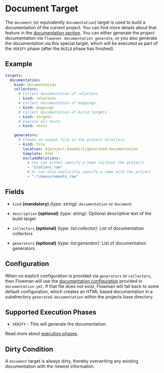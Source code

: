 # Document Target

The `document` (or equivalently `documentation`) target is used to build a documentation of the current project.
You can find more details about that feature in the [documentation section](../../documenting/index.md). You can either
generate the project documentation via `flowexec documentation generate`, or you also generate the documentation via
this special target, which will be executed as part of the `VERIFY` phase (after the `BUILD` phase has finished).

## Example

```yaml
targets:
  documentation:
    kind: documentation
    collectors:
      # Collect documentation of relations
      - kind: relations
      # Collect documentation of mappings
      - kind: mappings
      # Collect documentation of build targets
      - kind: targets
      # Execute all tests
      - kind: tests
    
    generators:
      # Create an output file in the project directory
      - kind: file
        location: ${project.basedir}/generated-documentation
        template: html
        excludeRelations:
          # You can either specify a name (without the project)
          - "stations_raw"
          # Or can also explicitly specify a name with the project
          - ".*/measurements_raw"
```

## Fields

* `kind` **(mandatory)** *(type: string)*: `documentation` or `document`

* `description` **(optional)** *(type: string)*:
  Optional descriptive text of the build target

* `collectors` **(optional)** *(type: list:collector)*:
 List of documentation collectors

* `generators` **(optional)** *(type: list:generator)*:
  List of documentation generators


## Configuration

When no explicit configuration is provided via `generators` or `collectors`, then Flowman will use the
[documentation configuration](../../documenting/config.md) provided in `documentation.yml`. If that file does not
exist, Flowman will fall back to some default configuration, which creates an HTML based documentation in a
subdirectory `generated-documentation` within the projects base directory.


## Supported Execution Phases
* `VERIFY` - This will generate the documentation

Read more about [execution phases](../../concepts/lifecycle.md).


## Dirty Condition
A `document` target is always dirty, thereby overwriting any existing documentation with the newest information.
